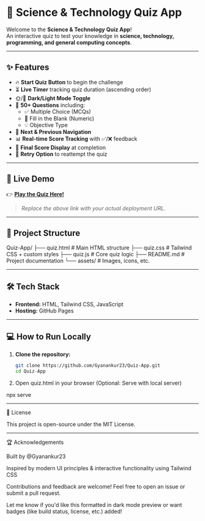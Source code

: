 # 📝 Science & Technology Quiz App

Welcome to the **Science & Technology Quiz App**!  
An interactive quiz to test your knowledge in **science, technology, programming, and general computing concepts**.

---

## ✨ Features

- 🔥 **Start Quiz Button** to begin the challenge  
- ⏳ **Live Timer** tracking quiz duration (ascending order)  
- 🌞/🌙 **Dark/Light Mode Toggle**  
- 🧠 **50+ Questions** including:
  - ✅ Multiple Choice (MCQs)
  - 🔢 Fill in the Blank (Numeric)
  - 💡 Objective Type  
- 🔄 **Next & Previous Navigation**  
- 📊 **Real-time Score Tracking** with ✅/❌ feedback  
- 🏁 **Final Score Display** at completion  
- 🔁 **Retry Option** to reattempt the quiz  

---

## 🔗 Live Demo

👉 [**Play the Quiz Here!**](Your-Deployment-Link-Goes-Here)  

> *Replace the above link with your actual deployment URL.*

---

## 📁 Project Structure

Quiz-App/ ├── quiz.html         # Main HTML structure ├── quiz.css           # Tailwind CSS + custom styles ├── quiz.js            # Core quiz logic ├── README.md          # Project documentation └── assets/            # Images, icons, etc.

---

## 🛠️ Tech Stack

- **Frontend:** HTML, Tailwind CSS, JavaScript  
- **Hosting:**  GitHub Pages  

---

## 💻 How to Run Locally

1. **Clone the repository:**

   ```sh
   git clone https://github.com/Gyanankur23/Quiz-App.git
   cd Quiz-App

2. Open quiz.html in your browser
(Optional: Serve with local server)

npx serve




---

📜 License

This project is open-source under the MIT License.


---

🏆 Acknowledgements

Built by @Gyanankur23

Inspired by modern UI principles & interactive functionality using Tailwind CSS

Contributions and feedback are welcome! Feel free to open an issue or submit a pull request.


Let me know if you'd like this formatted in dark mode preview or want badges (like build status, license, etc.) added!

